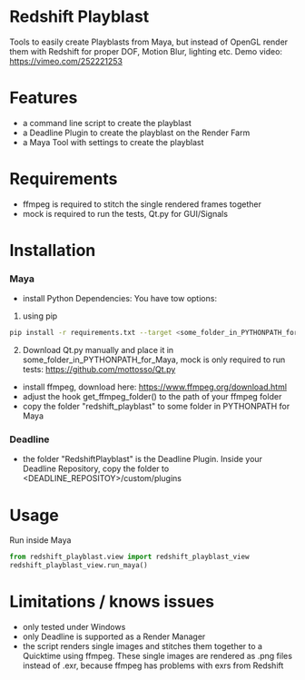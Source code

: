# Redshift Playblast

Tools to easily create Playblasts from Maya, but instead of OpenGL render them with Redshift for proper DOF, Motion Blur, lighting etc.
Demo video: https://vimeo.com/252221253
# Features
- a command line script to create the playblast
- a Deadline Plugin to create the playblast on the Render Farm
- a Maya Tool with settings to create the playblast

# Requirements
- ffmpeg is required to stitch the single rendered frames together
- mock is required to run the tests, Qt.py for GUI/Signals

# Installation
### Maya
- install Python Dependencies:
You have tow options:
1. using pip
```sh
pip install -r requirements.txt --target <some_folder_in_PYTHONPATH_for_Maya>
```
2. Download Qt.py manually and place it in some_folder_in_PYTHONPATH_for_Maya, mock is only required to run tests:
https://github.com/mottosso/Qt.py
- install ffmpeg, download here: https://www.ffmpeg.org/download.html
- adjust the hook get_ffmpeg_folder() to the path of your ffmpeg folder
- copy the folder "redshift_playblast" to some folder in PYTHONPATH for Maya

### Deadline
- the folder "RedshiftPlayblast" is the Deadline Plugin. Inside your Deadline Repository, copy the folder to <DEADLINE_REPOSITOY>/custom/plugins

# Usage
Run inside Maya 
```python
from redshift_playblast.view import redshift_playblast_view
redshift_playblast_view.run_maya()
```
# Limitations / knows issues
- only tested under Windows
- only Deadline is supported as a Render Manager
- the script renders single images and stitches them together to a Quicktime using ffmpeg. These single images are rendered as .png files instead of .exr,
because ffmpeg has problems with exrs from Redshift

